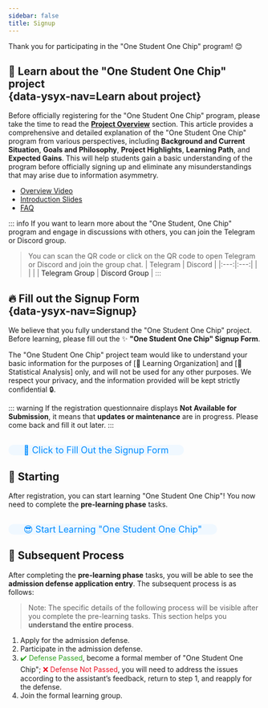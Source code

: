 ```yaml
---
sidebar: false
title: Signup
---
```


Thank you for participating in the "One Student One Chip" program! 😊

## <span id="understandPlan" style="display: block; padding-top: 70px; margin-top: -70px">:mag_right: Learn about the "One Student One Chip" project</span> {data-ysyx-nav=Learn about project}

Before officially registering for the "One Student One Chip" program, please take the time to read the [**Project Overview**](/en/project/intro.html) section. This article provides a comprehensive and detailed explanation of the "One Student One Chip" program from various perspectives, including **Background and Current Situation**, **Goals and Philosophy**, **Project Highlights**, **Learning Path**, and **Expected Gains**. This will help students gain a basic understanding of the program before officially signing up and eliminate any misunderstandings that may arise due to information asymmetry.

- [Overview Video](https://www.bilibili.com/video/BV12e4y1Y76i/)
- [Introduction Slides](https://ysyx.oscc.cc/slides/2205/01.html#/)
- [FAQ](/en/project/faq.html)

::: info
If you want to learn more about the "One Student, One Chip" program and engage in discussions with others, you can join the Telegram or Discord group.

> You can scan the QR code or click on the QR code to open Telegram or Discord and join the group chat.
> | Telegram | Discord |
> |:---:|:---:|
> | <a class="qrcode-container" :href="qrcodeTelegram" target="_blank"><qrcode-vue :value="qrcodeTelegram" :render-as="qrcodeRenderAs" :margin="qrcodeMargin" :level="qrcodeLevel" /></a> | <a class="qrcode-container" :href="qrcodeDiscord" target="_blank"><qrcode-vue :value="qrcodeDiscord" :render-as="qrcodeRenderAs" :margin="qrcodeMargin" :level="qrcodeLevel" /></a> |
> | <a :href="qrcodeTelegram" target="_blank">Telegram Group</a> | <a :href="qrcodeDiscord" target="_blank">Discord Group</a> |
:::

## <span id="entryForm" style="display: block; padding-top: 70px; margin-top: -70px">🔥 Fill out the Signup Form</span> {data-ysyx-nav=Signup}

We believe that you fully understand the "One Student One Chip" project. Before learning, please fill out the ✨ **"One Student One Chip" Signup Form**.

The "One Student One Chip" project team would like to understand your basic information for the purposes of [🎈 Learning Organization] and [🔎 Statistical Analysis] only, and will not be used for any other purposes. We respect your privacy, and the information provided will be kept strictly confidential 🔒.

::: warning
If the registration questionnaire displays **Not Available for Submission**, it means that **updates or maintenance** are in progress. Please come back and fill it out later.
:::

<br>

<el-row justify="center">
    <el-button size="large" type="primary" class="custom-button" @click="jumpToEntryForm">🚀 Click to Fill Out the Signup Form</el-button>
</el-row>

<br>

## 🚩 Starting

After registration, you can start learning "One Student One Chip"! You now need to complete the **pre-learning phase** tasks.

<br>

<el-row justify="center">
    <el-button size="large" type="primary" class="custom-button" @click="jumpToCourseHome">😎 Start Learning "One Student One Chip"</el-button>
</el-row>

<br>

## 🔰 Subsequent Process

After completing the **pre-learning phase** tasks, you will be able to see the **admission defense application entry**. The subsequent process is as follows:

> Note: The specific details of the following process will be visible after you complete the pre-learning tasks. This section helps you **understand the entire process**.

1. Apply for the admission defense.
2. Participate in the admission defense.
3. <span style="color: #2ea121;">:heavy_check_mark: Defense Passed</span>, become a formal member of "One Student One Chip";
   <span style="color: #e81224;">:x: Defense Not Passed</span>, you will need to address the issues according to the assistant’s feedback, return to step 1, and reapply for the defense.
4. Join the formal learning group.

<!-- ---------------------------------------------- -->

<ClientOnly><bottom-nav-bar/></ClientOnly>

<!-- ---------------------  phone-bottom-bar  ----------------------- -->
<div class="phone-bottom-bar">
    <a href="https://ysyx.oscc.cc/" class="phone-bottom-button">
        <span class="emoji" style="padding-left: 4px; margin-bottom: -2px">◀</span>
        <span class="text">Back to Home</span>
    </a>
    <a href="#understandPlan" class="phone-bottom-button">
        <span class="emoji" style="padding-left: 4px; margin-bottom: -2px">🧐</span>
        <span class="text">Learn this project</span>
    </a>
    <a href="#entryForm" class="phone-bottom-button">
        <span class="emoji" style="padding-left: 4px; margin-bottom: -2px">🔥</span>
        <span class="text">Signup</span>
    </a>
    <a href="https://ysyx.oscc.cc/docs/2306/preliminary/preliminary.html" target="_blank" class="phone-bottom-button">
        <span class="emoji" style="padding-left: 4px; margin-bottom: -2px">🚀</span>
        <span class="text">Start</span>
    </a>
</div>

<!-- -------------------------------------------------- -->
<script setup>
    const jumpToEntryForm = () => {
        window.open("https://docs.google.com/forms/d/e/1FAIpQLSdKaNiHEzBz9Ti38zNyq66HhTpb2QPPn7NeboJDEWAyozUoAw/viewform", "_blank");
    }

    const jumpToCourseHome = () => {
        window.open("https://ysyx.oscc.cc/docs/en/2306/preliminary/preliminary.html", "_blank");
    }
</script>

<script>
    import QrcodeVue from "qrcode.vue";

    export default {
        data() {
            return {
                qrcodeRenderAs: "svg",
                qrcodeMargin: 3,
                qrcodeLevel: "L",
                qrcodeDiscord: "https://discord.gg/Y9PGkCuU4U",
                qrcodeTelegram: "https://t.me/+iqdvAT3BOHZhYTk1",
            }
        },
        components: {
            QrcodeVue
        },
    }
</script>

<style lang="scss" scoped>
    [qrcode-container] {
        display: block;
        border-radius: 5px;
        overflow: hidden;
        width: 100px;
        height: 100px;
    }

    .custom-button {
        height: 50px;
        font-size: 18px;
        background-color: #f0f8ff;
        color: #008cff;
        border-radius: 25px;
        padding-left: 30px;
        padding-right: 30px;
        transition: background-color 0.2s, color 0.2s; /* 平滑过渡效果 */
    }

    .custom-button:hover {
        background-color: #4caeff; /* 鼠标悬停时的背景色 */
        color: #f0f8ff; /* 鼠标悬停时的文字颜色 */
    }

    .phone-bottom-button {
        /* background-color: #ff9100;  */
        color: #2b2b2b;
        /* border: 1px groove #616161; */
        border-radius: 8px;
        padding: 10px 12px;
        text-decoration: none; /* 移除下划线 */
        display: flex;
        flex-direction: column; /* 设置子项垂直排列 */
        justify-content: center;
        align-items: center
    }

    .phone-bottom-button:hover {
        /* background-color: #ff8800; 鼠标悬停时的背景色 */
        color: #096dd9; /* 鼠标悬停时的文字颜色 */
        /* border: 1px groove #30c4ff; */
        text-decoration: none;
    }

    .phone-bottom-button .emoji {
        width: 24px; /* 图标大小 */
        height: 24px;
        margin-bottom: 1px; /* 图标和文本之间的间距 */
    }

    .phone-bottom-button .text {
        display: block;
        font-size: 12px; /* 文本大小 */
    }

    @media (min-width: 600px) {
        .phone-bottom-bar {
            display:none;
        }
    }

    @media (max-width: 600px) {
        .phone-bottom-bar {
            display:none;

            /* position: fixed;  */
            /* bottom: 0px;  */
            /* padding: 5px 4px; */
            /* margin: 0px -25px; 父级元素 padding=24px */
            /* display: flex;  */
            /* justify-content: center;  */
            /* align-items: center; */
            /* background-color: #fbfbfb; */
            /* height: 50px; */
            /* width: 100%; */
            /* box-shadow: 0px 0px 2px 0 rgba(0, 0, 0, 0.3);  */

            /* z-index: 1000; */
        }
    }

    td {
        font-weight: bold;
    }
</style>